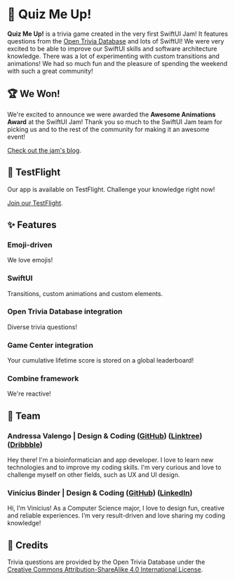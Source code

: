# 👾 Quiz Me Up!

**Quiz Me Up!** is a trivia game created in the very first SwiftUI Jam! It features questions from the [Open Trivia Database](https://opentdb.com) and lots of SwiftUI! We were very excited to be able to improve our SwiftUI skills and software architecture knowledge. There was a lot of experimenting with custom transitions and animations! We had so much fun and the pleasure of spending the weekend with such a great community!

## 🏆 We Won!

We're excited to announce we were awarded the **Awesome Animations Award** at the SwiftUI Jam! Thank you so much to the SwiftUI Jam team for picking us and to the rest of the community for making it an awesome event!

[Check out the jam's blog](https://swiftuijam.com/awards-2021.html).

## 🚀 TestFlight

Our app is available on TestFlight. Challenge your knowledge right now!

[Join our TestFlight](https://testflight.apple.com/join/GumClHMW). 

## ✨ Features

### Emoji-driven

We love emojis!

### SwiftUI

Transitions, custom animations and custom elements.

### Open Trivia Database integration

Diverse trivia questions!

### Game Center integration

Your cumulative lifetime score is stored on a global leaderboard! 

### Combine framework

We're reactive!

## 👯 Team

### Andressa Valengo | Design & Coding ([GitHub](https://github.com/valengo)) ([Linktree](https://linktr.ee/andycompartilha)) ([Dribbble](https://dribbble.com/Valengo))

Hey there! I'm a bioinformatician and app developer. I love to learn new technologies and to improve my coding skills. I'm very curious and love to challenge myself on other fields, such as UX and UI design. 

### Vinícius Binder | Design & Coding ([GitHub](https://github.com/viniciusbinder)) ([LinkedIn](https://www.linkedin.com/in/viniciusbinder/))

Hi, I’m Vinícius! As a Computer Science major, I love to design fun, creative and reliable experiences. I’m very result-driven and love sharing my coding knowledge!

## 🤝 Credits

Trivia questions are provided by the Open Trivia Database under the [Creative Commons Attribution-ShareAlike 4.0 International License](https://creativecommons.org/licenses/by-sa/4.0/).
